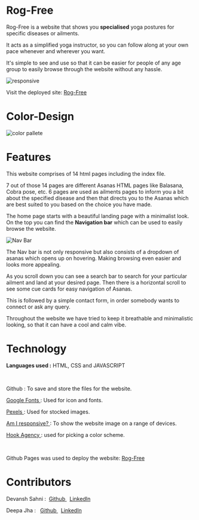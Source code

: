# Rog-Free

Rog-Free is a website that shows you <b>specialised</b> yoga postures for specific diseases or ailments. 

It acts as a simplified yoga instructor, so you can follow along at your own pace whenever and wherever you want.</br>

It's simple to see and use so that it can be easier for people of any age group to easily browse through the website without any hassle.

![responsive](https://user-images.githubusercontent.com/98885752/189529461-f3269776-a118-41d2-b840-d21772257016.png)

Visit the deployed site: <a href="https://willyjin17.github.io/Rog-Free/">Rog-Free</a> 


# Color-Design

![color pallete](https://user-images.githubusercontent.com/98885752/189531949-991a0da5-2d7a-4a91-b7d2-811179a1e8a8.png)


# Features

This website comprises of 14 html pages including the index file.

7 out of those 14 pages are different Asanas HTML pages like Balasana, Cobra pose, etc. 6 pages are used as ailments pages to inform you a bit about the specified disease and then that directs you to the Asanas which are best suited to you based on the choice you have made.

The home page starts with a beautiful landing page with a minimalist look. On the top you can find the <b>Navigation bar</b> which can be used to easily browse the website.

![Nav Bar](https://user-images.githubusercontent.com/98885752/189532664-279387d5-ea50-4eac-8dd7-1b7751570471.png)

The Nav bar is not only responsive but also consists of a dropdown of asanas which opens up on hovering.
Making browsing even easier and looks more appealing.

As you scroll down you can see a search bar to search for your particular ailment and land at your desired page. Then there is a horizontal scroll to see some cue cards for easy navigation of Asanas.

<!-- ![2](https://user-images.githubusercontent.com/98885752/189536959-761959b7-23d3-4513-aefe-89cb0cbf5358.jpeg) -->
This is followed by a simple contact form, in order somebody wants to connect or ask any query.

Throughout the website we have tried to keep it breathable and minimalistic looking, so that it can have a cool and calm vibe.

# Technology

<b>Languages used :</b> HTML, CSS and JAVASCRIPT

</br>

Github : To save and store the files for the website. </br>

<a href= "https://fonts.google.com/"> Google Fonts </a> : Used for icon and fonts.

<a href= "https://www.pexels.com/"> Pexels </a>: Used for stocked images.

<a href= "https://ui.dev/amiresponsive"> Am I responsive? </a>: To show the website image on a range of devices.

<a href ="https://hookagency.com/blog/website-color-schemes/"> Hook Agency </a>: used for picking a color scheme.

</br>

Github Pages was used to deploy the website: <a href="https://willyjin17.github.io/Rog-Free/#"> Rog-Free</a>


# Contributors

Devansh Sahni :&nbsp;
<a href= "https://github.com/DevanshSahni"> Github </a>   &nbsp;
<a href= "https://www.linkedin.com/in/devansh-sahni-18a24121b"> LinkedIn </a>



Deepa Jha : &nbsp;
<a href= "https://github.com/Deepajha14"> Github </a> &nbsp;
<a href= "https://www.linkedin.com/in/deepajha14/"> LinkedIn </a>
